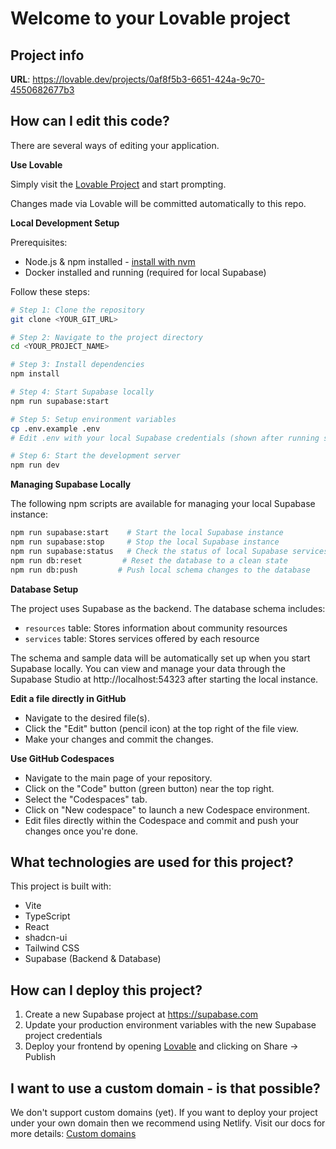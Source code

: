 # Welcome to your Lovable project

## Project info

**URL**: https://lovable.dev/projects/0af8f5b3-6651-424a-9c70-4550682677b3

## How can I edit this code?

There are several ways of editing your application.

**Use Lovable**

Simply visit the [Lovable Project](https://lovable.dev/projects/0af8f5b3-6651-424a-9c70-4550682677b3) and start prompting.

Changes made via Lovable will be committed automatically to this repo.

**Local Development Setup**

Prerequisites:
- Node.js & npm installed - [install with nvm](https://github.com/nvm-sh/nvm#installing-and-updating)
- Docker installed and running (required for local Supabase)

Follow these steps:

```sh
# Step 1: Clone the repository
git clone <YOUR_GIT_URL>

# Step 2: Navigate to the project directory
cd <YOUR_PROJECT_NAME>

# Step 3: Install dependencies
npm install

# Step 4: Start Supabase locally
npm run supabase:start

# Step 5: Setup environment variables
cp .env.example .env
# Edit .env with your local Supabase credentials (shown after running supabase:start)

# Step 6: Start the development server
npm run dev
```

**Managing Supabase Locally**

The following npm scripts are available for managing your local Supabase instance:

```sh
npm run supabase:start    # Start the local Supabase instance
npm run supabase:stop     # Stop the local Supabase instance
npm run supabase:status   # Check the status of local Supabase services
npm run db:reset         # Reset the database to a clean state
npm run db:push         # Push local schema changes to the database
```

**Database Setup**

The project uses Supabase as the backend. The database schema includes:
- `resources` table: Stores information about community resources
- `services` table: Stores services offered by each resource

The schema and sample data will be automatically set up when you start Supabase locally. You can view and manage your data through the Supabase Studio at http://localhost:54323 after starting the local instance.

**Edit a file directly in GitHub**

- Navigate to the desired file(s).
- Click the "Edit" button (pencil icon) at the top right of the file view.
- Make your changes and commit the changes.

**Use GitHub Codespaces**

- Navigate to the main page of your repository.
- Click on the "Code" button (green button) near the top right.
- Select the "Codespaces" tab.
- Click on "New codespace" to launch a new Codespace environment.
- Edit files directly within the Codespace and commit and push your changes once you're done.

## What technologies are used for this project?

This project is built with:

- Vite
- TypeScript
- React
- shadcn-ui
- Tailwind CSS
- Supabase (Backend & Database)

## How can I deploy this project?

1. Create a new Supabase project at https://supabase.com
2. Update your production environment variables with the new Supabase project credentials
3. Deploy your frontend by opening [Lovable](https://lovable.dev/projects/0af8f5b3-6651-424a-9c70-4550682677b3) and clicking on Share -> Publish

## I want to use a custom domain - is that possible?

We don't support custom domains (yet). If you want to deploy your project under your own domain then we recommend using Netlify. Visit our docs for more details: [Custom domains](https://docs.lovable.dev/tips-tricks/custom-domain/)